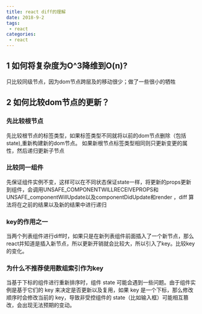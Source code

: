 ```yaml
---
title: react diff的理解
date: 2018-9-2
tags:
 - react
categories:
 - react
---
```


## 1 如何将复杂度为O^3降维到O(n)?
只比较同级节点，因为dom节点跨层及的移动很少；做了一些很小的牺牲

## 2 如何比较dom节点的更新？

### 先比较根节点
先比较根节点的标签类型，如果标签类型不同就将以前的dom节点删除（包括state),重新构建新的dom节点。
如果新根节点标签类型相同则只更新变更的属性，然后递归更新子节点

### 比较同一组件
先保证组件实例不变，这样可以在不同状态保证state一样，将更新的props更新到组件，会调用UNSAFE_COMPONENTWILLRECEIVEPROPS和UNSAFE_componentWillUpdate以及componentDidUpdate和render
，diff 算法将在之前的结果以及新的结果中进行递归

### key的作用之一
当两个列表组件进行diff时，如果只是在新列表组件前面插入了一个新节点，那么react并知道是插入新节点，所以更新开销就会比较大，所以引入了key。比较key的变化。

### 为什么不推荐使用数组索引作为key
当基于下标的组件进行重新排序时，组件 state 可能会遇到一些问题。由于组件实例是基于它们的 key 来决定是否更新以及复用，如果 key 是一个下标，那么修改顺序时会修改当前的 key，导致非受控组件的 state（比如输入框）可能相互篡改，会出现无法预期的变动。